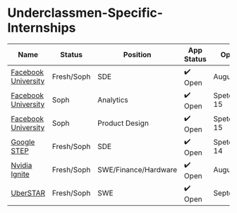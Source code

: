 # Underclassmen-Specific-Internships

| Name  |  Status | Position | App Status | Opens | Extra Criteria |
|---|----|-----|-----|--------|---|
| <a href="https://www.facebook.com/careers/FBUEngineering">Facebook University</a> | Fresh/Soph | SDE | :heavy_check_mark: Open | August 31 | |
| <a href="https://www.facebook.com/careers/fbuanalytics">Facebook University</a> | Soph | Analytics |  :heavy_check_mark: Open  | Spetember 15 | |
| <a href="https://www.facebook.com/careers/fbuproductdesign">Facebook University</a> | Soph | Product Design |  :heavy_check_mark: Open | Spetember 15 | |
| <a href="https://careers.google.com/jobs/results/?employment_type=INTERN&jid=171815001&q=STEP">Google STEP</a> | Fresh/Soph | SDE |  :heavy_check_mark: Open | Spetember 14 | |
| <a href="https://www.nvidia.com/en-us/about-nvidia/careers/university-recruiting/">Nvidia Ignite</a> | Fresh/Soph | SWE/Finance/Hardware | :heavy_check_mark: Open | August | |
| <a href="https://www.uber.com/global/en/careers/list/107178/">UberSTAR</a> | Fresh/Soph | SWE | :heavy_check_mark: Open | September | |